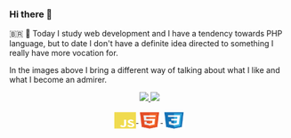 ### Hi there 👋

<!--
**jmotec1/jmotec1** is a ✨ _special_ ✨ repository because its `README.md` (this file) appears on your GitHub profile.

Here are some ideas to get you started:

- 🔭 I’m currently working on ...
- 🌱 I’m currently learning ...
- 👯 I’m looking to collaborate on ...
- 🤔 I’m looking for help with ...
- 💬 Ask me about ...
- 📫 How to reach me: ...
- 😄 Pronouns: ...
- ⚡ Fun fact: ...
-->
🇧🇷 🌳
Today I study web development and I have a tendency towards PHP language, but to date I don't have a definite idea directed to something I really have more vocation for.

In the images above I bring a different way of talking about what I like and what I become an admirer.


<div align="center">
  <a href="https://github.com/jmotec1">
  <img height="180em" src="https://github-readme-stats.vercel.app/api?username=jmotec1&show_icons=true&theme=dracula&include_all_commits=true&count_private=true"/>
  <img height="180em" src="https://github-readme-stats.vercel.app/api/top-langs/?username=jmotec1&layout=compact&langs_count=7&theme=dracula"/>
  
  <div style="display: inline_block"><br>
  <img align="center" alt="Rafa-Js" height="30" width="40" src="https://raw.githubusercontent.com/devicons/devicon/master/icons/javascript/javascript-plain.svg">
<img align="center" alt="Rafa-HTML" height="30" width="40" src="https://raw.githubusercontent.com/devicons/devicon/master/icons/html5/html5-original.svg">
<img align="center" alt="Rafa-CSS" height="30" width="40" src="https://raw.githubusercontent.com/devicons/devicon/master/icons/css3/css3-original.svg">
</div>
